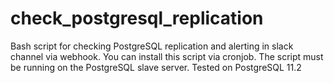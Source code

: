 # check_postgresql_replication
Bash script for checking PostgreSQL replication and alerting in slack channel via webhook. You can install this script via cronjob. The script must be running on the PostgreSQL slave server. Tested on PostgreSQL 11.2
